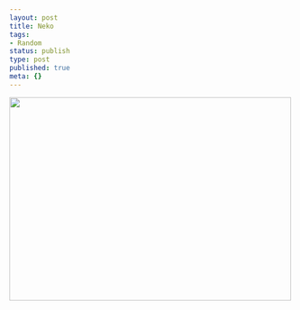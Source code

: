 ```yaml
---
layout: post
title: Neko
tags:
- Random
status: publish
type: post
published: true
meta: {}
---
```

<div class='posterous_autopost'><a href='http://posterous.com/getfile/files.posterous.com/fzero/y4KGzxxBNIjS9Pu08wK5PzPZKI2wH4ZWg85Dd7zLXg4oKXavG2wPY6A9VGVx/C360_2011-01-28_19-07-55-1.jpg'><img src="http://posterous.com/getfile/files.posterous.com/fzero/BFR7djpIyHlqwDDnYxScR39uMokCIzSJGABEhIHcgxiQqxrJLNRgOdDbD752/C360_2011-01-28_19-07-55-1.jpg.scaled.500.jpg" width="500" height="361" /></a> </div>
